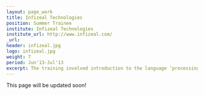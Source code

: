 ```yaml
---
layout: page_work
title: Infizeal Technologies
position: Summer Trainee
institute: Infizeal Technologies
institute_url: http://www.infizeal.com/
_url: 
header: infizeal.jpg
logo: infizeal.jpg
weight: 7
period: Jun'13-Jul'13
excerpt: The training involved introduction to the language ‘processing’ and working on Kinect 360, Freeduino board and hardware and camera hacking for making user’s experience on the computer more interactive. As a project I made a line following robot and a Motion (Hand Gesture) controlled car.
---
```

This page will be updated soon!